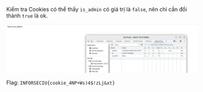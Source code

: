 Kiểm tra Cookies có thể thấy `is_admin` có giá trị là `false`, nên chỉ cần đổi thành `true` là ok.

![cookies](../image/recruitmenttestk22_cookies.png)

Flag: `INFORSECIU{cookie_4NP+Ws)4$!zLj&xt}`
